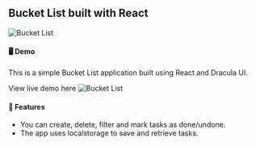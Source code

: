 ## Bucket List built with React

![Bucket List](https://user-images.githubusercontent.com/113896106/223537497-5817a127-9266-4890-93b4-6ac0965f84c4.png)

#### 🖥 Demo

This is a simple Bucket List application built using React and Dracula UI.

View live demo here ![Bucket List](https://bucket-list-project.netlify.app/)

#### 🧩 Features

- You can create, delete, filter and mark tasks as done/undone.
- The app uses localstorage to save and retrieve tasks.
